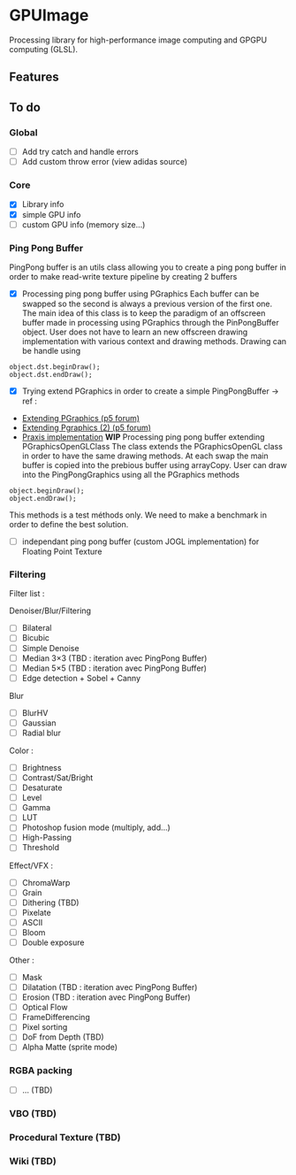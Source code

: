 # GPUImage
Processing library for high-performance image computing and GPGPU computing (GLSL).

## Features

## To do
### Global
- [ ] Add try catch and handle errors
- [ ] Add custom throw error (view adidas source)

### Core 
- [x] Library info
- [x] simple GPU info
- [ ] custom GPU info (memory size...)

### Ping Pong Buffer
PingPong buffer is an utils class allowing you to create a ping pong buffer in order to make read-write texture pipeline by creating 2 buffers

- [x] Processing ping pong buffer using PGraphics
Each buffer can be swapped so the second is always a previous version of the first one. 
The main idea of this class is to keep the paradigm of an offscreen buffer made in processing using PGraphics through the PinPongBuffer object. User does not have to learn an new offscreen drawing implementation with various context and drawing methods. Drawing can be handle using
```
object.dst.beginDraw();
object.dst.endDraw();
```

- [x] Trying extend PGraphics in order to create a simple PingPongBuffer → ref :
* [Extending PGraphics (p5 forum)](https://forum.processing.org/two/discussion/5238/creating-a-layer-class-that-extends-pgraphics)
* [Extending Pgraphics (2) (p5 forum)](https://forum.processing.org/two/discussion/6884/question-about-pgraphics#Item_3)
* [Praxis implementation](https://github.com/praxis-live/praxis/blob/master/praxis.video.pgl/src/org/praxislive/video/pgl/PGLGraphics.java)
**WIP**
Processing ping pong buffer extending PGraphicsOpenGLClass
The class extends the PGraphicsOpenGL class in order to have the same drawing methods. At each swap the main buffer is copied into the prebious buffer using arrayCopy. User can draw into the PingPongGraphics using all the PGraphics methods
```
object.beginDraw();
object.endDraw();
```
This methods is a test méthods only. We need to make a benchmark in order to define the best solution.

- [ ] independant ping pong buffer (custom JOGL implementation) for Floating Point Texture

### Filtering
Filter list :

Denoiser/Blur/Filtering
- [ ] Bilateral
- [ ] Bicubic
- [ ] Simple Denoise
- [ ] Median 3×3 (TBD : iteration avec PingPong Buffer)
- [ ] Median 5×5 (TBD : iteration avec PingPong Buffer)
- [ ] Edge detection + Sobel + Canny

Blur
- [ ] BlurHV
- [ ] Gaussian
- [ ] Radial blur

Color :
- [ ] Brightness
- [ ] Contrast/Sat/Bright
- [ ] Desaturate
- [ ] Level
- [ ] Gamma
- [ ] LUT
- [ ] Photoshop fusion mode (multiply, add...)
- [ ] High-Passing
- [ ] Threshold

Effect/VFX :
- [ ] ChromaWarp
- [ ] Grain
- [ ] Dithering (TBD)
- [ ] Pixelate
- [ ] ASCII
- [ ] Bloom
- [ ] Double exposure

Other : 
- [ ] Mask
- [ ] Dilatation (TBD : iteration avec PingPong Buffer)
- [ ] Erosion (TBD : iteration avec PingPong Buffer)
- [ ] Optical Flow
- [ ] FrameDifferencing
- [ ] Pixel sorting
- [ ] DoF from Depth (TBD)
- [ ] Alpha Matte (sprite mode)

### RGBA packing
- [ ] ... (TBD)

### VBO (TBD)
### Procedural Texture (TBD)
### Wiki (TBD)